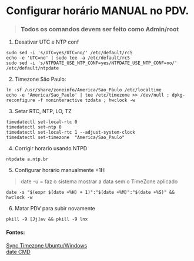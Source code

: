 # Configurar horário MANUAL no PDV.  

> ### **Todos os comandos devem ser feito como Admin/root**
1) Desativar UTC e NTP conf  

```
sudo sed -i 's/UTC=yes/UTC=no/' /etc/default/rcS
echo -e 'UTC=no' | sudo tee -a /etc/default/rcS
sudo sed -i 's/NTPDATE_USE_NTP_CONF=yes/NTPDATE_USE_NTP_CONF=no/' /etc/default/ntpdate
```

2) Timezone São Paulo:  

```
ln -sf /usr/share/zoneinfo/America/Sao_Paulo /etc/localtime
echo -e 'America/Sao_Paulo' | tee /etc/timezone >> /dev/null ; dpkg-reconfigure -f noninteractive tzdata ; hwclock -w
```

3) Setar RTC, NTP, LO, TZ  

```
timedatectl set-local-rtc 0
timedatectl set-ntp 0
timedatectl set-local-rtc 1 --adjust-system-clock
timedatectl set-timezone  "America/Sao_Paulo"
```

4) Corrigir horario usando NTPD  

```
ntpdate a.ntp.br
```

5) Configurar horário manualmente +1H  
> date -u = faz o sistema mostrar a data sem o TimeZone aplicado  

```
date -s "$(expr $(date +%H) + 1)":"$(date +%M)":"$(date +%S)" && hwclock -w
```

6) Matar PDV para subir novamente  

```
pkill -9 [Jj]av && pkill -9 lnx
```

#### Fontes:  
[Sync Timezone Ubuntu/Windows](https://www.edivaldobrito.com.br/como-corrigir-diferencas-de-tempo-entre-o-ubuntu-e-o-windows-em-sistema-com-dual-boot/)  
[date CMD](https://paulosantanna.com/2017/03/01/configuracoes-de-data-e-hora-via-terminal-no-linux/)  
